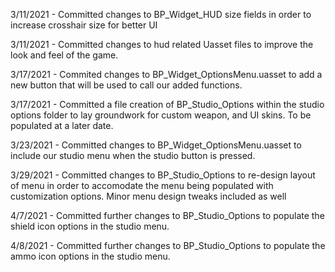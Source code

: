 3/11/2021 - Committed changes to BP_Widget_HUD size fields in order to increase crosshair size for better UI

3/11/2021 - Committed changes to hud related Uasset files to improve the look and feel of the game.

3/17/2021 - Commited changes to BP_Widget_OptionsMenu.uasset to add a new button that will be used to call our added functions.

3/17/2021 - Committed a file creation of BP_Studio_Options within the studio options folder to lay groundwork for custom weapon, and UI skins. To be populated at a later date.

3/23/2021 - Committed changes to BP_Widget_OptionsMenu.uasset to include our studio menu when the studio button is pressed.

3/29/2021 - Committed changes to BP_Studio_Options to re-design layout of menu in order to accomodate the menu being populated with customization options. Minor menu design tweaks included as well

4/7/2021 -  Committed further changes to BP_Studio_Options to populate the shield icon options in the studio menu.

4/8/2021 -  Committed further changes to BP_Studio_Options to populate the ammo icon options in the studio menu.